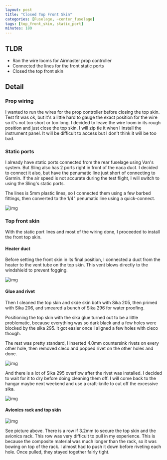 ```yaml
---
layout: post
title: "Closed Top Front Skin"
categories: [Fuselage, ~center_fuselage]
tags: [top_front_skin, static_port]
minutes: 180
---
```


## TLDR

- Ran the wire looms for Airmaster prop controller
- Connected the lines for the front static ports
- Closed the top front skin

## Detail

### Prop wiring

I wanted to run the wires for the prop controller before closing the top skin. Test fit was ok, but it's a little hard to gauge the exact position for the wire so it's not too short or too long. I decided to leave the wire loom in its rough position and just close the top skin. I will zip tie it when I install the instrument panel. It will be difficult to access but I don't think it will be too bad.

### Static ports

I already have static ports connected from the rear fuselage using Van's system. But Sling also has 2 ports right in front of the naca duct. I decided to connect it also, but have the penumatic line just short of connecting to Garmin. If the air speed is not accurate during the test flight, I will switch to using the Sling's static ports.

The lines is 5mm plastic lines, so I connected them using a few barbed fittings, then converted to the 1/4" penumatic line using a quick-connect.

![img](https://lh3.googleusercontent.com/pw/AP1GczNE2gippw4PK6jR4MLqJnqI8WAkApZkOz8psJtTbMKZ6VYIlfGXGVeFp17zfbryeCod2N0mBZOs7G16Gn8OfHj13uTUqOewkprNXeT-hOOvdn50nl-ZIF-4L2hEmj7VEOBHraYtZez2xh291Mbmy7Fe7w=w1314-h1746-s-no-gm?authuser=0)

### Top front skin

With the static port lines and most of the wiring done, I proceeded to install the front top skin.

#### Heater duct

Before setting the front skin in its final position, I connected a duct from the heater to the vent tube on the top skin. This vent blows directly to the windshield to prevent fogging.

![img](https://lh3.googleusercontent.com/pw/AP1GczO9h6WgxSfUFDLEkWIesMis9IaxjkePKyO4nXvRiLtY_7NUwOjCOA1LcHCCKfOxUFG1u5BLo8j8vpvOfWFVGs96u874vZZNulQWpxKA-YL-eBxPQKVXjgUKchqzUvglD2sDER--Xs8DX7Ve487ZDCH5EA=w1314-h1746-s-no-gm?authuser=0)

#### Glue and rivet

Then I cleaned the top skin and skde skin both with Sika 205, then primed with Sika 206, and smeared a bunch of Sika 296 for water proofing.

Positioning the top skin with the sika glue turned out to be a little problematic, because everything was so dark black and a few holes were blocked by the sika 295. it got easier once I aligned a few holes with cleco though.

The rest was pretty standard, I inserted 4.0mm countersink rivets on every other hole, then removed cleco and popped rivet on the other holes and done.

![img](https://lh3.googleusercontent.com/pw/AP1GczMf-HDtfxBSIQzOFQjvxzN2nuubGcNMqUi3V8SjpTwkB1nKTW4mLgAzaLxA3iLw_Djn5NvykQe29BUv3My73Ri_cEmfUkUMaxGqym5uyhKYJHnbUG_FC90KMNK_5o8xPA3YyDT6nLplX29AVCCLbAr3xQ=w2318-h1746-s-no-gm?authuser=0)

And there is a lot of Sika 295 overflow after the rivet was installed. I decided to wait for it to dry before doing cleaning them off. I will come back to the hangar maybe next weekend and use a craft-knife to cut off the excessive sika.

![img](https://lh3.googleusercontent.com/pw/AP1GczOS_gumhvx6ZYIRR0FEKWb58jGIvRdoAQtkc3x6Wn4Dq83A0MQ8z4imDfO-IZ3YGV4ZXwttHmRPuc7gbUyutaeqYJtdQad8zvfpiFisJt_tNY5WjHOq5wdZ793nwH7JUyH2MmD7guX6vMxBxn6EjiECzw=w2318-h1746-s-no-gm?authuser=0)

#### Avionics rack and top skin

![img](https://lh3.googleusercontent.com/pw/AP1GczNesebUUIBjlBpWGjLoQIt9W2eL7ijxguVKZaIiqLh1Qf2gfrnqqtCgUcoU0ZmDv5SQr2QtmV_UPSElqhD4FGq9LaQBfEcjn1NyYqrrOdM5cctdgBWasP53QbyME9x320O6RLLrVsAdZpOdeDMDpRU2Aw=w2318-h1746-s-no-gm?authuser=0)

See picture above. There is a row if 3.2mm to secure the top skin and the avionics rack. This row was very difficult to pull in my experience. This is because the composite material was much longer than the rack, so it was bowing on top of the rack. I almost had to push it down before riveting each hole. Once pulled, they stayed together fairly tight.
